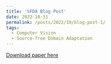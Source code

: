 ```yaml
---
title: 'SFDA Blog Post'
date: 2022-10-31
permalink: /posts/2022/10/blog-post-1/
tags:
  - Computer Vision
  - Source-free Domain Adaptation
---
```



[Download paper here](http://yongxinwang-ai.github.io/files/Source-free-Domain-Adaptation-A-brief-survey_yongxinwang.pdf)